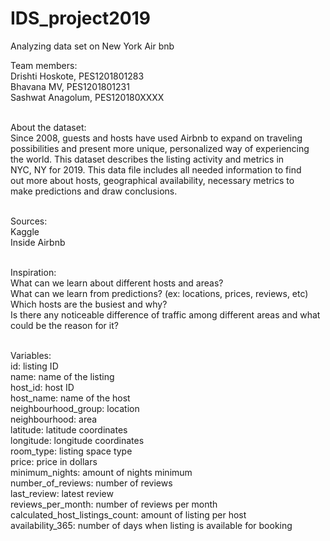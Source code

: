 # IDS_project2019
Analyzing data set on New York Air bnb

Team members: <br>
Drishti Hoskote, PES1201801283 <br>
Bhavana MV, PES1201801231 <br>
Sashwat Anagolum, PES120180XXXX <br><br>

About the dataset: <br>
Since 2008, guests and hosts have used Airbnb to expand on traveling <br>
possibilities and present more unique, personalized way of experiencing <br>
the world. This dataset describes the listing activity and metrics in <br>
NYC, NY for 2019. This data file includes all needed information to find <br>
out more about hosts, geographical availability, necessary metrics to <br>
make predictions and draw conclusions. <br><br>

Sources: <br>
Kaggle <br>
Inside Airbnb <br><br>

Inspiration: <br>
What can we learn about different hosts and areas? <br>
What can we learn from predictions? (ex: locations, prices, reviews, etc) <br>
Which hosts are the busiest and why? <br>
Is there any noticeable difference of traffic among different areas and what could be the reason for it? <br><br>

Variables: <br>
id: listing ID<br>
name: name of the listing <br>
host_id: host ID <br>
host_name: name of the host <br>
neighbourhood_group: location <br>
neighbourhood: area <br>
latitude: latitude coordinates <br>
longitude: longitude coordinates <br>
room_type: listing space type <br>
price: price in dollars <br>
minimum_nights: amount of nights minimum <br>
number_of_reviews: number of reviews <br>
last_review: latest review <br>
reviews_per_month: number of reviews per month <br>
calculated_host_listings_count: amount of listing per host <br>
availability_365: number of days when listing is available for booking <br>

